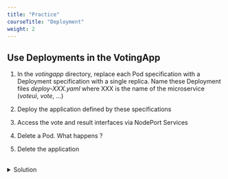 ```yaml
---
title: "Practice"
courseTitle: "Deployment"
weight: 2
---
```


## Use Deployments in the VotingApp

1. In the *votingapp* directory, replace each Pod specification with a Deployment specification with a single replica. Name these Deployment files *deploy-XXX.yaml* where XXX is the name of the microservice (*voteui*, *vote*, ...)

2. Deploy the application defined by these specifications

3. Access the vote and result interfaces via NodePort Services

4. Delete a Pod. What happens ?

5. Delete the application

<br/>
<details>
<summary markdown="span">Solution</summary>



  ```yaml
  apiVersion: apps/v1
  kind: Deployment
  metadata:
    labels:
      app: vote-ui
    name: vote-ui
  spec:
    replicas: 1
    selector:
      matchLabels:
        app: vote-ui
    template:
      metadata:
        labels:
          app: vote-ui
      spec:
        containers:
          - image: voting/vote-ui:latest
            name: vote-ui
  ```



  ``` yaml
  apiVersion: apps/v1
  kind: Deployment
  metadata:
    labels:
      app: vote
    name: vote
  spec:
    replicas: 1
    selector:
      matchLabels:
        app: vote
    template:
      metadata:
        labels:
          app: vote
      spec:
        containers:
          - image: voting/vote:latest
            name: vote
  ```


  ``` yaml
  apiVersion: apps/v1
  kind: Deployment
  metadata:
    labels:
      app: redis
    name: redis
  spec:
    replicas: 1
    selector:
      matchLabels:
        app: redis
    template:
      metadata:
        labels:
          app: redis
      spec:
        containers:
          - image: redis:7.0.8-alpine3.17
            name: redis
  ```



  ``` yaml
  apiVersion: apps/v1
  kind: Deployment
  metadata:
    labels:
      app: worker
    name: worker
  spec:
    replicas: 1
    selector:
      matchLabels:
        app: worker
    template:
      metadata:
        labels:
          app: worker
      spec:
        containers:
          - image: voting/worker:latest
            name: worker
  ```



  ``` yaml
  apiVersion: apps/v1
  kind: Deployment
  metadata:
    labels:
      app: db
    name: db
  spec:
    replicas: 1
    selector:
      matchLabels:
        app: db
    template:
      metadata:
        labels:
          app: db
      spec:
        containers:
          - image: postgres:15.1-alpine3.17
            name: postgres
            env:
              - name: POSTGRES_PASSWORD
                value: postgres
            ports:
              - containerPort: 5432
                name: postgres
  ```



  ``` yaml
  apiVersion: apps/v1
  kind: Deployment
  metadata:
    labels:
      app: result
    name: result
  spec:
    replicas: 1
    selector:
      matchLabels:
        app: result
    template:
      metadata:
        labels:
          app: result
      spec:
        containers:
          - image: voting/result:latest
            name: result
  ```



  ``` yaml
  apiVersion: apps/v1
  kind: Deployment
  metadata:
    labels:
      app: result-ui
    name: result-ui
  spec:
    replicas: 1
    selector:
      matchLabels:
        app: result-ui
    template:
      metadata:
        labels:
          app: result-ui
      spec:
        containers:
          - image: voting/result-ui:latest
            name: result-ui
  ```





2. Deploy the application with the following command from the *votingapp* directory:

```bash
kubectl apply -f .
```

3. As before, using the IP address of one of the cluster nodes, you can access the vote and result interfaces via ports *31000* and *31001* respectively.

![vote](vote.png)


![result](result.png)


4. Each Pod is now managed by a Deployment. If a Pod is deleted, another Pod is automatically created to replace it.

List of Pods:
```bash
$ kubectl get po
NAME                         READY   STATUS    RESTARTS   AGE
db-647c8f548b-j7z79          1/1     Running   0          3m35s
redis-6f95f75d56-7gwjz       1/1     Running   0          3m35s
result-7f897b4d58-qqtt4      1/1     Running   0          3m35s
result-ui-5cdd74d999-q5tx7   1/1     Running   0          3m34s
vote-6c847fd45-fpprh         1/1     Running   0          3m35s
vote-ui-74849dd9b4-gwcq9     1/1     Running   0          3m35s
worker-8655654586-k44vw      1/1     Running   0          3m35s
```

Deleting a Pod (e.g., *worker*):

```bash
$ kubectl delete po worker-8655654586-k44vw 
pod "worker-8655654586-k44vw" deleted
```

A new Pod is automatically launched to replace the one that was deleted.

```bash
$ kubectl get po                                 
NAME                         READY   STATUS    RESTARTS   AGE
db-647c8f548b-j7z79          1/1     Running   0          5m15s
redis-6f95f75d56-7gwjz       1/1     Running   0          5m15s
result-7f897b4d58-qqtt4      1/1     Running   0          5m15s
result-ui-5cdd74d999-q5tx7   1/1     Running   0          5m14s
vote-6c847fd45-fpprh         1/1     Running   0          5m15s
vote-ui-74849dd9b4-gwcq9     1/1     Running   0          5m15s
worker-8655654586-mmzgh      1/1     Running   0          4s
```

A Deployment ensures that Pods are always present. If we had deleted a Pod that was not managed by a Deployment (a *Naked Pod*), no new Pod would be automatically created to replace it.

5. We delete the application with the following command:

```bash
kubectl delete -f .
```

</details>
